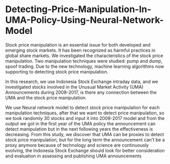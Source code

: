 # Detecting-Price-Manipulation-In-UMA-Policy-Using-Neural-Network-Model

Stock price manipulation is an essential issue for both developed and emerging stock markets. It has been recognized as harmful practices in global share markets. We investigated the characteristics of the stock price manipulation. Two manipulation techniques were studied: pump and dump, spoof trading. Due to the new technology, machine learning algorithms now supporting to detecting stock price manipulation. 

In this research, we use Indonesia Stock Exchange intraday data, and we investigated stocks involved in the Unusual Market Activity (UMA) Announcements during 2008-2017, is there any connection between the UMA and the stock price manipulation. 

We use Neural network model to detect stock price manipulation for each manipulation techniques, after that we want to detect price manipulation, so we took randomly 30 stocks and input it into 2008-2017 model and from the output we got in the first year of  the UMA policy the announcement can detect manipulation but in the next following years the effectiveness is decreasing. From this study, we discover that UMA can be proxies to detect stock price manipulation, but for the long term the announcement can't be a proxy anymore because of technology and science are continuously evolving, the Indonesia Stock Exchange should look for better consideration and evaluation in assessing and publishing UMA announcements
